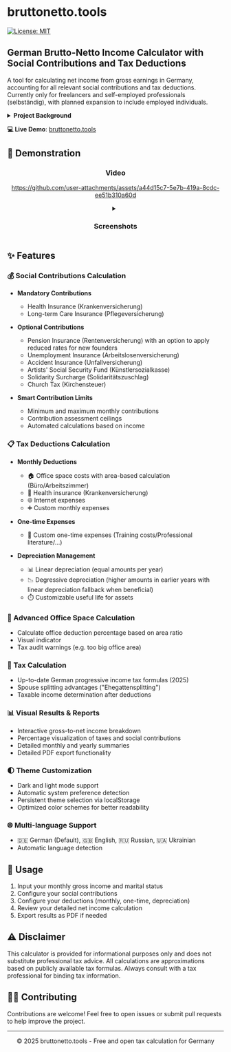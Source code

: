 # bruttonetto.tools

[![License: MIT](https://img.shields.io/badge/License-MIT-yellow.svg)](https://github.com/techinz/bruttonetto/blob/main/LICENSE)

## German Brutto-Netto Income Calculator with Social Contributions and Tax Deductions

A tool for calculating net income from gross earnings in Germany, accounting for all relevant social contributions and tax deductions. Currently only for freelancers and self-employed professionals (selbständig), with planned expansion to include employed individuals.

<details>
<summary><b>Project Background</b></summary>
This tool was developed to address limitations in existing German tax calculators, which often include paywalls, advertisements, or lack comprehensive features for self-employed individuals. bruttonetto.tools aims to provide a transparent, accessible solution that accurately represents the complexities of the German tax system for freelancers and business owners.
</details>  

**💻 Live Demo**: [bruttonetto.tools](https://bruttonetto.tools)


## 📸 Demonstration

<div align="center">
  <h3>Video</h3>
  
  https://github.com/user-attachments/assets/a44d15c7-5e7b-419a-8cdc-ee51b310a60d
 
  <details> 
  <summary><h3>Screenshots</h3></summary>
 https://github.com/user-attachments/assets/83f6b170-8ca7-42eb-bc4f-2134acc11497
  https://github.com/user-attachments/assets/9a37d79c-f838-4c28-8218-596f1c7b2628
  https://github.com/user-attachments/assets/4f724f08-a7a2-483d-b130-78bff9311314
  https://github.com/user-attachments/assets/144edf66-5d1f-4841-8c75-618c8a63cb5c
  </details>
</div>

## ✨ Features

### 💰 Social Contributions Calculation
- **Mandatory Contributions**
  - Health Insurance (Krankenversicherung)
  - Long-term Care Insurance (Pflegeversicherung)

- **Optional Contributions**
  - Pension Insurance (Rentenversicherung) with an option to apply reduced rates for new founders
  - Unemployment Insurance (Arbeitslosenversicherung)
  - Accident Insurance (Unfallversicherung)
  - Artists' Social Security Fund (Künstlersozialkasse)
  - Solidarity Surcharge (Solidaritätszuschlag)
  - Church Tax (Kirchensteuer)

- **Smart Contribution Limits**
  - Minimum and maximum monthly contributions
  - Contribution assessment ceilings
  - Automated calculations based on income

### 📋 Tax Deductions Calculation
- **Monthly Deductions**
  - 🏠 Office space costs with area-based calculation (Büro/Arbeitszimmer)
  - 🏥 Health insurance (Krankenversicherung)
  - 🌐 Internet expenses
  - ➕ Custom monthly expenses

- **One-time Expenses**
  - 🛒 Custom one-time expenses (Training costs/Professional literature/...)

- **Depreciation Management**
  - 📊 Linear depreciation (equal amounts per year)
  - 📉 Degressive depreciation (higher amounts in earlier years with linear depreciation fallback when beneficial)
  - ⏱️ Customizable useful life for assets

### 🏢 Advanced Office Space Calculation
- Calculate office deduction percentage based on area ratio
- Visual indicator
- Tax audit warnings (e.g. too big office area)

### 💸 Tax Calculation
- Up-to-date German progressive income tax formulas (2025)
- Spouse splitting advantages ("Ehegattensplitting")
- Taxable income determination after deductions

### 📊 Visual Results & Reports
- Interactive gross-to-net income breakdown
- Percentage visualization of taxes and social contributions
- Detailed monthly and yearly summaries
- Detailed PDF export functionality

### 🌓 Theme Customization
- Dark and light mode support
- Automatic system preference detection
- Persistent theme selection via localStorage
- Optimized color schemes for better readability

### 🌐 Multi-language Support
- 🇩🇪 German (Default), 🇬🇧 English, 🇷🇺 Russian, 🇺🇦 Ukrainian
- Automatic language detection

## 📝 Usage

1. Input your monthly gross income and marital status
2. Configure your social contributions
3. Configure your deductions (monthly, one-time, depreciation)
4. Review your detailed net income calculation
5. Export results as PDF if needed

## ⚠️ Disclaimer

This calculator is provided for informational purposes only and does not substitute professional tax advice. All calculations are approximations based on publicly available tax formulas. Always consult with a tax professional for binding tax information.


## 👨‍💻 Contributing

Contributions are welcome! Feel free to open issues or submit pull requests to help improve the project.

---

<p align="center">© 2025 bruttonetto.tools - Free and open tax calculation for Germany</p>